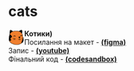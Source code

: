 # cats
<b>Котики)<img align="left" alt="JavaScript" width="32px" src="https://github.com/Roman80-IT/cats/blob/main/img/cat-logo.svg" /></b>
<br>
Посилання на макет - <a href="figma.com/file/wkQH152m80vAF42O4xLrBN/DSGN?node-id=19-82&t=RkUJim8c4TYseZCy-0"><b>(figma)</b></a>
<br>
Запис - <a href="https://www.youtube.com/watch?v=sr3RXvEDBRo"><b>(youtube)</b></a>
<br>
Фінальний код - <a href="https://codesandbox.io/s/throbbing-silence-w5xe50?file=/index.html"><b>(codesandbox)</b></a>
